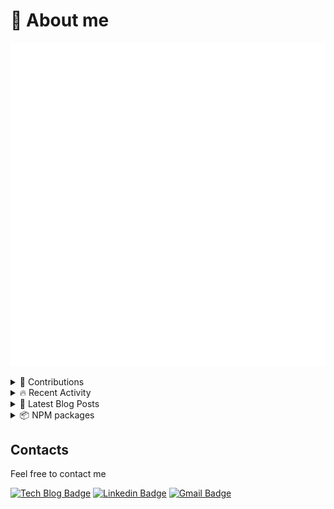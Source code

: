 # 💬 About me

![](https://github.com/jopemachine/jopemachine/blob/master/metrics/base.svg)

<details>
<summary>🦄 Contributions</summary>

![](https://github.com/jopemachine/jopemachine/blob/master/metrics/notable.svg)

- [👀 See this page for details](https://transparent-petalite-9c2.notion.site/df61758c0fb24bae86e8f4017ec1f8fb?v=a8c98280245544419ef8b81972bd30fe)

</details>

<details>
<summary>🔥 Recent Activity</summary>

![](https://github.com/jopemachine/jopemachine/blob/master/metrics/activity.svg)

- [👀 See this page for details](https://gitstalk.netlify.app/jopemachine)

</details>

<details>

<summary>📑 Latest Blog Posts</summary>

[![](https://github.com/jopemachine/jopemachine/blob/master/metrics/rss.svg)](https://jopemachine.github.io/)

</details>

<details>

<summary>📦 NPM packages</summary>

- [👀 See this page for details](https://github.com/jopemachine/npm-stats)

</details>

<!-- ![](https://github-readme-stats.vercel.app/api?username=jopemachine&count_private=true&show_icons=true)-->

## Contacts

Feel free to contact me

[![Tech Blog Badge](http://img.shields.io/badge/-Tech%20blog-black?style=flat-square&logo=github&link=https://jopemachine.github.io/)](https://jopemachine.github.io/)
[![Linkedin Badge](https://img.shields.io/badge/-LinkedIn-blue?style=flat-square&logo=Linkedin&logoColor=white&link=https://www.linkedin.com/in/gyu-bong-lee-a1a76b197/)](https://www.linkedin.com/in/gyu-bong-lee-a1a76b197/)
[![Gmail Badge](https://img.shields.io/badge/Gmail-d14836?style=flat-square&logo=Gmail&logoColor=white&link=mailto:jopemachine@gmail.com)](mailto:jopemachine@gmail.com) 
